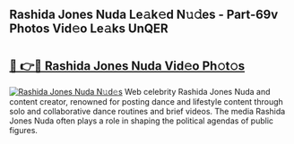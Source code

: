 ## Rashida Jones Nuda Le𝚊k𝚎d N𝚞𝚍es - Part-69v Photos Vid𝚎o Le𝚊ks UnQER

# <h2><a href="http://fbdho9.evod.top/?m=Rashida+Jones+Nuda">🔗 👉🔴 Rashida Jones Nuda Vid𝚎o Ph𝚘t𝚘s</a></h2>

[![Rashida Jones Nuda N𝚞d𝚎s](https://i.imgur.com/8V9OHl7.gif)](http://fbdho9.evod.top/?m=Rashida+Jones+Nuda)
Web celebrity Rashida Jones Nuda and content creator, renowned for posting dance and lifestyle content through solo and collaborative dance routines and brief videos. The media Rashida Jones Nuda often plays a role in shaping the political agendas of public figures. 
